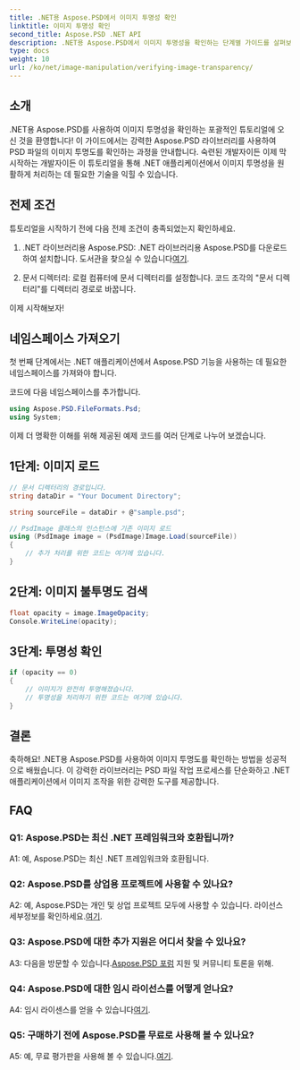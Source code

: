 ```yaml
---
title: .NET용 Aspose.PSD에서 이미지 투명성 확인
linktitle: 이미지 투명성 확인
second_title: Aspose.PSD .NET API
description: .NET용 Aspose.PSD에서 이미지 투명성을 확인하는 단계별 가이드를 살펴보세요.
type: docs
weight: 10
url: /ko/net/image-manipulation/verifying-image-transparency/
---
```

## 소개

.NET용 Aspose.PSD를 사용하여 이미지 투명성을 확인하는 포괄적인 튜토리얼에 오신 것을 환영합니다! 이 가이드에서는 강력한 Aspose.PSD 라이브러리를 사용하여 PSD 파일의 이미지 투명도를 확인하는 과정을 안내합니다. 숙련된 개발자이든 이제 막 시작하는 개발자이든 이 튜토리얼을 통해 .NET 애플리케이션에서 이미지 투명성을 원활하게 처리하는 데 필요한 기술을 익힐 수 있습니다.

## 전제 조건

튜토리얼을 시작하기 전에 다음 전제 조건이 충족되었는지 확인하세요.

1.  .NET 라이브러리용 Aspose.PSD: .NET 라이브러리용 Aspose.PSD를 다운로드하여 설치합니다. 도서관을 찾으실 수 있습니다[여기](https://releases.aspose.com/psd/net/).

2. 문서 디렉터리: 로컬 컴퓨터에 문서 디렉터리를 설정합니다. 코드 조각의 "문서 디렉터리"를 디렉터리 경로로 바꿉니다.

이제 시작해보자!

## 네임스페이스 가져오기

첫 번째 단계에서는 .NET 애플리케이션에서 Aspose.PSD 기능을 사용하는 데 필요한 네임스페이스를 가져와야 합니다.

코드에 다음 네임스페이스를 추가합니다.

```csharp
using Aspose.PSD.FileFormats.Psd;
using System;
```

이제 더 명확한 이해를 위해 제공된 예제 코드를 여러 단계로 나누어 보겠습니다.

## 1단계: 이미지 로드

```csharp
// 문서 디렉터리의 경로입니다.
string dataDir = "Your Document Directory";

string sourceFile = dataDir + @"sample.psd";

// PsdImage 클래스의 인스턴스에 기존 이미지 로드
using (PsdImage image = (PsdImage)Image.Load(sourceFile))
{
    // 추가 처리를 위한 코드는 여기에 있습니다.
}
```

## 2단계: 이미지 불투명도 검색

```csharp
float opacity = image.ImageOpacity;
Console.WriteLine(opacity);
```

## 3단계: 투명성 확인

```csharp
if (opacity == 0)
{
    // 이미지가 완전히 투명해졌습니다.
    // 투명성을 처리하기 위한 코드는 여기에 있습니다.
}
```

## 결론

축하해요! .NET용 Aspose.PSD를 사용하여 이미지 투명도를 확인하는 방법을 성공적으로 배웠습니다. 이 강력한 라이브러리는 PSD 파일 작업 프로세스를 단순화하고 .NET 애플리케이션에서 이미지 조작을 위한 강력한 도구를 제공합니다.

## FAQ

### Q1: Aspose.PSD는 최신 .NET 프레임워크와 호환됩니까?

A1: 예, Aspose.PSD는 최신 .NET 프레임워크와 호환됩니다.

### Q2: Aspose.PSD를 상업용 프로젝트에 사용할 수 있나요?

 A2: 예, Aspose.PSD는 개인 및 상업 프로젝트 모두에 사용할 수 있습니다. 라이선스 세부정보를 확인하세요.[여기](https://purchase.aspose.com/buy).

### Q3: Aspose.PSD에 대한 추가 지원은 어디서 찾을 수 있나요?

 A3: 다음을 방문할 수 있습니다.[Aspose.PSD 포럼](https://forum.aspose.com/c/psd/34) 지원 및 커뮤니티 토론을 위해.

### Q4: Aspose.PSD에 대한 임시 라이선스를 어떻게 얻나요?

 A4: 임시 라이센스를 얻을 수 있습니다[여기](https://purchase.aspose.com/temporary-license/).

### Q5: 구매하기 전에 Aspose.PSD를 무료로 사용해 볼 수 있나요?

A5: 예, 무료 평가판을 사용해 볼 수 있습니다.[여기](https://releases.aspose.com/).